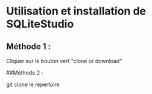 # Utilisation et installation de SQLiteStudio

## Méthode 1 :

Cliquer sur le bouton vert "clone or download"

##Méthode 2 :

git clone le répertoire

